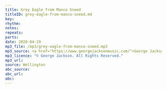 ```yaml
---
title: Grey Eagle from Manco Sneed
titleID: grey-eagle-from-manco-sneed.md
key:
rhythm:
notes:
repeats:
parts:
date: 2020-04-19
mp3_file: /mp3/grey-eagle-from-manco-sneed.mp3
mp3_source: <a href="https://www.georgejacksonmusic.com/">George Jackson</a>
mp3_licence: "© George Jackson. All Rights Reserved."
mp3_url:
source: Wellington
abc_source:
abc_url:
abc:
---
```


